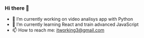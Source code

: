 ### Hi there 👋

- 🔭 I’m currently working on video analisys app with Python
- 🌱 I’m currently learning React and train advanced JavaScript
- 📫 How to reach me: itworking3@gmail.com

